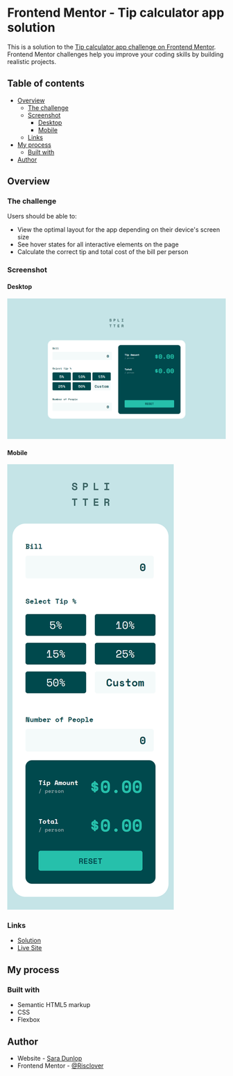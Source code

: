 # Frontend Mentor - Tip calculator app solution

This is a solution to the [Tip calculator app challenge on Frontend Mentor](https://www.frontendmentor.io/challenges/tip-calculator-app-ugJNGbJUX). Frontend Mentor challenges help you improve your coding skills by building realistic projects.

## Table of contents

  - [Overview](#overview)
    - [The challenge](#the-challenge)
    - [Screenshot](#screenshot)
      - [Desktop](#desktop)
      - [Mobile](#mobile)
    - [Links](#links)
  - [My process](#my-process)
    - [Built with](#built-with)
  - [Author](#author)


## Overview

### The challenge

Users should be able to:

- View the optimal layout for the app depending on their device's screen size
- See hover states for all interactive elements on the page
- Calculate the correct tip and total cost of the bill per person

### Screenshot

#### Desktop
![](./images/screenshot_desktop.png)

#### Mobile
![](./images/screenshot_mobile.png)

### Links

- [Solution]([https://](https://www.frontendmentor.io/solutions/tip-calculator-app-S1XlHPVN9))
- [Live Site](https://risclover.github.io/tip-calculator-app)
  
## My process

### Built with

- Semantic HTML5 markup
- CSS
- Flexbox

## Author

- Website - [Sara Dunlop](https://risclover.github.io)
- Frontend Mentor - [@Risclover](https://www.frontendmentor.io/profile/Risclover)